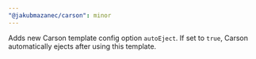 ```yaml
---
"@jakubmazanec/carson": minor
---
```


Adds new Carson template config option `autoEject`. If set to `true`, Carson automatically ejects after using this template.
